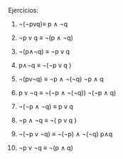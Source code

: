 
Ejercicios: 

1. ¬(¬pvq)≡ p ∧ ¬q


2. ¬p v q ≡ ¬(p ∧ ¬q)

3. ¬(p∧¬q) ≡ ¬p v q

4. p∧¬q ≡  ¬(¬p v q )

5. ¬(pv¬q) ≡ ¬p ∧ ¬(¬q)
             ¬p ∧ q

6. p v ¬q ≡ ¬(¬p ∧ ¬(¬q))
            ¬(¬p ∧ q)

7. ¬(¬p ∧ ¬q) ≡ p v q

8. ¬p ∧ ¬q ≡  ¬( p v q )

10.  ¬(¬p v ¬q) ≡ ¬(¬p) ∧ ¬(¬q)
                       p∧q 

11. ¬p v ¬q ≡ ¬(p ∧ q)


